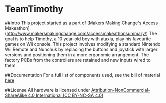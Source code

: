 # TeamTimothy

##Intro
This project started as a part of [Makers Making Change's Access Makeathon] (http://www.makersmakingchange.com/accessmakeathonsummary/)
The goal is to help Timothy, a 10 year-old boy with ataxia, play his favourite games on Wii console. This project involves modifying a standard Nintendo Wii Remote and Nunchuk by replacing the buttons and joystick with larger versions and positioning them in a more ergonomic arrangement. The factory PCBs from the controllers are retained and new inputs wired to them.

##Documentation
For a full list of components used, see the bill of material [here](BOM.md)

##License
All hardware is licensed under [Attribution-NonCommercial-ShareAlike 4.0 International (CC BY-NC-SA 4.0)](https://creativecommons.org/licenses/by-nc-sa/4.0/)
